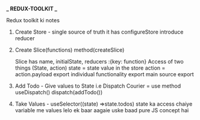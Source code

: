 **_ REDUX-TOOLKIT _**

Redux toolkit ki notes

1. Create Store - single source of truth
   it has configureStore
   introduce reducer

2. Create Slice(functions) method(createSlice)

   Slice has name, initialState, reducers :{key: function}
   Access of two things (State, action)
   state = state value in the store
   action = action.payload
   export individual functionality
   export main source export

3. Add Todo - Give values to State i.e Dispatch Courier = use method useDispatch()
   dispatch(addTodo())

4. Take Values - useSelector((state) =>state.todos) state ka access chaiye
   variable me values lelo ek baar aagaie uske baad pure JS concept hai
